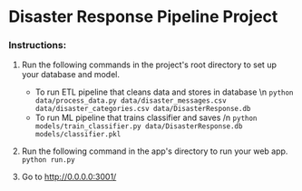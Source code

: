 # Disaster Response Pipeline Project

### Instructions:
1. Run the following commands in the project's root directory to set up your database and model.

    - To run ETL pipeline that cleans data and stores in database \n
        `python data/process_data.py data/disaster_messages.csv data/disaster_categories.csv data/DisasterResponse.db`
    - To run ML pipeline that trains classifier and saves /n
        `python models/train_classifier.py data/DisasterResponse.db models/classifier.pkl`

2. Run the following command in the app's directory to run your web app.
    `python run.py`

3. Go to http://0.0.0.0:3001/
